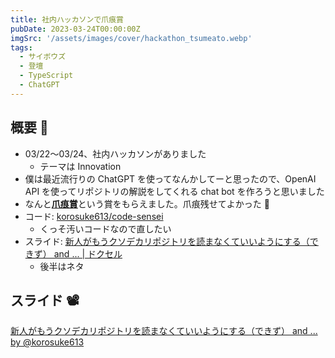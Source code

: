```yaml
---
title: 社内ハッカソンで爪痕賞
pubDate: 2023-03-24T00:00:00Z
imgSrc: '/assets/images/cover/hackathon_tsumeato.webp'
tags: 
  - サイボウズ
  - 登壇
  - TypeScript
  - ChatGPT
---
```


## 概要 🤗

- 03/22〜03/24、社内ハッカソンがありました
  - テーマは Innovation
- 僕は最近流行りの ChatGPT を使ってなんかしてーと思ったので、OpenAI API を使ってリポジトリの解説をしてくれる chat bot を作ろうと思いました
- なんと[**爪痕賞**](https://twitter.com/Shitimi_613/status/1639200384815362049)という賞をもらえました。爪痕残せてよかった 🎉
- コード: [korosuke613/code-sensei](https://github.com/korosuke613/code-sensei)
  - くっそ汚いコードなので直したい
- スライド: [新人がもうクソデカリポジトリを読まなくていいようにする（できず） and ... | ドクセル](https://www.docswell.com/s/korosuke613/Z1JJ73-2023-03-27-hackathon-2023-kiba)
  - 後半はネタ

## スライド 📽

<script async class="docswell-embed" src="https://www.docswell.com/assets/libs/docswell-embed/docswell-embed.min.js" data-src="https://www.docswell.com/slide/Z1JJ73/embed" data-aspect="0.5625"></script><div class="docswell-link"><a href="https://www.docswell.com/s/korosuke613/Z1JJ73-2023-03-27-hackathon-2023-kiba">新人がもうクソデカリポジトリを読まなくていいようにする（できず） and ... by @korosuke613</a></div>